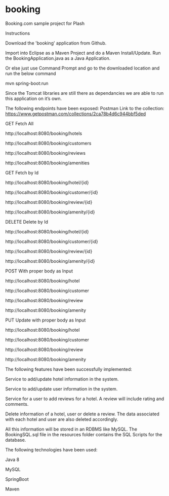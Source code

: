 # booking

Booking.com sample project for Plash

Instructions

Download the 'booking' application from Github.

Import into Eclipse as a Maven Project and do a Maven Install/Update.
Run the BookingApplication.java as a Java Application.

Or else just use Command Prompt and go to the downloaded location and run the below command

 mvn spring-boot:run
 
Since the Tomcat libraries are still there as dependancies we are able to run this application on it’s own.

The following endpoints have been exposed:
Postman Link to the collection: https://www.getpostman.com/collections/2ca78b4d6c944bbf5ded

GET	Fetch All

http://localhost:8080/booking/hotels

http://localhost:8080/booking/customers

http://localhost:8080/booking/reviews

http://localhost:8080/booking/amenities

GET Fetch by Id

http://localhost:8080/booking/hotel/{id}

http://localhost:8080/booking/customer/{id}

http://localhost:8080/booking/review/{id}

http://localhost:8080/booking/amenity/{id}

DELETE Delete by Id

http://localhost:8080/booking/hotel/{id}

http://localhost:8080/booking/customer/{id}

http://localhost:8080/booking/review/{id}

http://localhost:8080/booking/amenity/{id}

POST With proper body as Input

http://localhost:8080/booking/hotel

http://localhost:8080/booking/customer

http://localhost:8080/booking/review

http://localhost:8080/booking/amenity

PUT Update with proper body as Input

http://localhost:8080/booking/hotel

http://localhost:8080/booking/customer

http://localhost:8080/booking/review

http://localhost:8080/booking/amenity


The following features have been successfully implemented:

Service to add/update hotel information in the system. 

Service to add/update user information in the system. 

Service for a user to add reviews for a hotel. A review will include rating and comments. 

Delete information of a hotel, user or delete a review. The data associated with each hotel and user are also deleted accordingly.

All this information will be stored in an RDBMS like MySQL. 
The BookingSQL.sql file in the resources folder contains the SQL Scripts for the database.

The following technologies have been used:

Java 8

MySQL

SpringBoot

Maven
